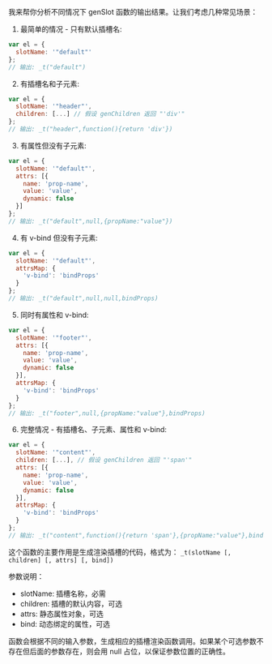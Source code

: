 我来帮你分析不同情况下 genSlot 函数的输出结果。让我们考虑几种常见场景：

1. 最简单的情况 - 只有默认插槽名:
```js
var el = {
  slotName: '"default"'
};
// 输出: _t("default")
```

2. 有插槽名和子元素:
```js
var el = {
  slotName: '"header"',
  children: [...] // 假设 genChildren 返回 "'div'"
};
// 输出: _t("header",function(){return 'div'})
```

3. 有属性但没有子元素:
```js
var el = {
  slotName: '"default"',
  attrs: [{
    name: 'prop-name',
    value: 'value',
    dynamic: false
  }]
};
// 输出: _t("default",null,{propName:"value"})
```

4. 有 v-bind 但没有子元素:
```js
var el = {
  slotName: '"default"',
  attrsMap: {
    'v-bind': 'bindProps'
  }
};
// 输出: _t("default",null,null,bindProps)
```

5. 同时有属性和 v-bind:
```js
var el = {
  slotName: '"footer"',
  attrs: [{
    name: 'prop-name',
    value: 'value',
    dynamic: false
  }],
  attrsMap: {
    'v-bind': 'bindProps'
  }
};
// 输出: _t("footer",null,{propName:"value"},bindProps)
```

6. 完整情况 - 有插槽名、子元素、属性和 v-bind:
```js
var el = {
  slotName: '"content"',
  children: [...], // 假设 genChildren 返回 "'span'"
  attrs: [{
    name: 'prop-name',
    value: 'value',
    dynamic: false
  }],
  attrsMap: {
    'v-bind': 'bindProps'
  }
};
// 输出: _t("content",function(){return 'span'},{propName:"value"},bindProps)
```

这个函数的主要作用是生成渲染插槽的代码，格式为：
`_t(slotName [, children] [, attrs] [, bind])`

参数说明：
- slotName: 插槽名称，必需
- children: 插槽的默认内容，可选
- attrs: 静态属性对象，可选
- bind: 动态绑定的属性，可选

函数会根据不同的输入参数，生成相应的插槽渲染函数调用。如果某个可选参数不存在但后面的参数存在，则会用 null 占位，以保证参数位置的正确性。